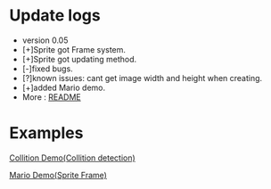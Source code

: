 <h1>Update logs</h1>

- version 0.05
- [+]Sprite got Frame system.
- [+]Sprite got updating method.
- [-]fixed bugs.
- [?]known issues: cant get image width and height when creating.
- [+]added Mario demo.
- More : <a href="README">README</a> 

<h1>Examples</h1>

<p><a href="./examples/Collition Demo.html">Collition Demo(Collition detection)</a> </p>
<p><a href="./examples/Mario Demo - By Simple Canvas 2D Engine.html">Mario Demo(Sprite Frame)</a></p>